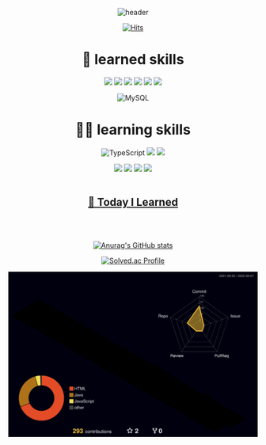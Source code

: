 <div align="center">

<!-- 헤더 -->
![header](https://capsule-render.vercel.app/api?type=waving&color=timeGradient&height=150&section=header&text=Welcome✋&fontSize=30&animation=twinkling&desc=🐯SeungBin%20Github&fontAlignY=30&descAlignY=50)



 <!-- 방문자수 표시 -->
[![Hits](https://hits.seeyoufarm.com/api/count/incr/badge.svg?url=https%3A%2F%2Fgithub.com%2Fkkssbbb&count_bg=%2379C83D&title_bg=%23555555&icon=&icon_color=%23E7E7E7&title=hits&edge_flat=false)](https://hits.seeyoufarm.com)

  <!-- 내용 -->
# 💪 learned skills
<img src="https://img.shields.io/badge/html5-E34F26?style=for-the-badge&logo=html5&logoColor=white">
<img src="https://img.shields.io/badge/css-1572B6?style=for-the-badge&logo=css3&logoColor=white">

<img src="https://img.shields.io/badge/java-007396?style=for-the-badge&logo=java&logoColor=white">
<img src="https://img.shields.io/badge/springboot-6DB33F?style=for-the-badge&logo=springboot&logoColor=white">

<img src="https://img.shields.io/badge/javascript-F7DF1E?style=for-the-badge&logo=javascript&logoColor=black">

<img src="https://img.shields.io/badge/bootstrap-7952B3?style=for-the-badge&logo=bootstrap&logoColor=white">

![MySQL](https://img.shields.io/badge/MySQL-4479A1.svg?&style=for-the-badge&logo=MySQL&logoColor=white)

# 🏃‍♂️ learning skills
![TypeScript](https://img.shields.io/badge/TypeScript-3178C6.svg?&style=for-the-badge&logo=TypeScript&logoColor=white)
<img src="https://img.shields.io/badge/node.js-339933?style=for-the-badge&logo=Node.js&logoColor=white">
<img src="https://img.shields.io/badge/MongoDB-47A248?style=for-the-badge&logo=MongoDB&logoColor=white"/></a>

<img src="https://img.shields.io/badge/react-61DAFB?style=for-the-badge&logo=react&logoColor=black">

<img src="https://img.shields.io/badge/express-000000?style=for-the-badge&logo=express&logoColor=white">
<img src="https://img.shields.io/badge/github-181717?style=for-the-badge&logo=github&logoColor=white">

<img src="https://img.shields.io/badge/git-F05032?style=for-the-badge&logo=git&logoColor=white">

<!--/내용 끝-->

<br>
<br>

## [📝 Today I Learned](https://github.com/kkssbbb/TIL)
  
  <br>
  <br>
  
  <!-- 깃허브 상태표시 -->
[![Anurag's GitHub stats](https://github-readme-stats.vercel.app/api?username=kkssbbb&theme=cobalt)](https://github.com/anuraghazra/github-readme-stats)
  
  <!-- 백준 티어 표시-->
[![Solved.ac Profile](http://mazassumnida.wtf/api/v2/generate_badge?boj=shock182)](https://solved.ac/shock182/)


<!-- 3d 잔디 -->
![](profile-3d-contrib/profile-night-rainbow.svg)
  
  </div>


